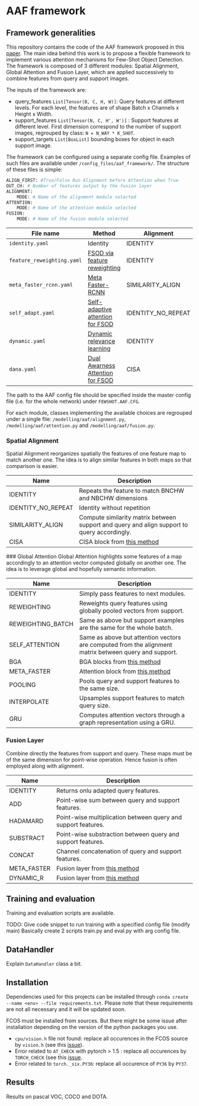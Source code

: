 # AAF framework 

## Framework generalities
This repository contains the code of the AAF framework proposed in this
[paper](https://pierlj.github.io/). The main idea behind this work is to propose
a flexible framework to implement various attention mechanisms for Few-Shot
Object Detection. The framework is composed of 3 different modules: Spatial Alignment, 
Global Attention and Fusion Layer, which are applied successively to combine 
features from query and support images. 

The inputs of the framework are:
- query_features `List[Tensor(B, C, H, W)]`: Query features at different levels. For each level, the features are of shape Batch x Channels x Height x Width.
- support_features `List[Tensor(N, C, H', W')]` : Support features at different level. First dimension correspond to the number of support images, regrouped by class: `N = N_WAY * K_SHOT`.
- support_targets `List[BoxList]` bounding boxes for object in each support image. 

The framework can be configured using a separate config file. Examples of such files are available under `/config_files/aaf_framework/`. The structure of these files is simple: 
```python
ALIGN_FIRST: #True/False Run Alignment before Attention when True
OUT_CH: # Number of features output by the fusion layer
ALIGNMENT:
    MODE: # Name of the alignment module selected
ATTENTION:
    MODE: # Name of the attention module selected
FUSION:
    MODE: # Name of the fusion module selected
```
| File name                | Method                           | Alignment          | Attention         | Fusion      |
|--------------------------|----------------------------------|--------------------|-------------------|-------------|
| `identity.yaml`            | Identity                         | IDENTITY           | IDENTITY          | IDENTITY    |
| `feature_reweighting.yaml` | [FSOD via feature reweighting](https://arxiv.org/pdf/1812.01866v2.pdf)     | IDENTITY           | REWEIGHTING_BATCH | IDENTITY    |
| `meta_faster_rcnn.yaml`    | [Meta Faster-RCNN](https://arxiv.org/pdf/2104.07719.pdf)                 | SIMILARITY_ALIGN   | META_FASTER       | META_FASTER |
| `self_adapt.yaml`          | [Self-adaptive attention for FSOD](https://ieeexplore.ieee.org/stamp/stamp.jsp?tp=&arnumber=9426416) | IDENTITY_NO_REPEAT | GRU               | IDENTITY    |
| `dynamic.yaml`             | [Dynamic relevance learning](https://arxiv.org/pdf/2108.02235.pdf)       | IDENTITY           | INTERPOLATE       | DYNAMIC_R   |
| `dana.yaml`                | [Dual Awarness Attention for FSOD](https://arxiv.org/pdf/2102.12152v3.pdf) | CISA               | BGA               | HADAMARD    |

The path to the AAF config file should be specified inside the master config file (i.e. for the whole network) under `FEWSHOT.AAF.CFG`. 

For each module, classes implementing the available choices are regrouped under a single file: `/modelling/aaf/alignment.py`, `/modelling/aaf/attention.py` and `/modelling/aaf/fusion.py`.
### Spatial Alignment
Spatial Alignment reorganizes spatially the features of one feature map to match another one. The idea is to align similar features in both maps so that comparison is easier.

| Name               | Description                                                                                  |
|--------------------|----------------------------------------------------------------------------------------------|
| IDENTITY           | Repeats the feature to match BNCHW and NBCHW dimensions                                      |
| IDENTITY_NO_REPEAT | Identity without repetition                                                                  |
| SIMILARITY_ALIGN   | Compute similarity matrix between support  and query and align support to query accordingly. |
| CISA               | CISA block from [this method](https://arxiv.org/pdf/2102.12152.pdf)                          |

### Global Attention
Global Attention highlights some features of a map accordingly to an attention vector computed globally on another one. The idea is to leverage global and hopefully semantic information. 

| Name              | Description                                                                                            |
|-------------------|--------------------------------------------------------------------------------------------------------|
| IDENTITY          | Simply pass features to next modules.                                                                  |
| REWEIGHTING       | Reweights query features using globally pooled vectors from support.                                   |
| REWEIGHTING_BATCH | Same as above but support examples are the same  for the whole batch.                                  |
| SELF_ATTENTION    | Same as above but attention vectors are computed  from the alignment matrix between query and support. |
| BGA               | BGA blocks from [this method](https://arxiv.org/pdf/2102.12152.pdf)                                   |
| META_FASTER       | Attention block from [this method](https://arxiv.org/abs/2104.07719)                              |
| POOLING           | Pools query and support features to the same size.                                                     |
| INTERPOLATE       | Upsamples support features to match query size.                                                        |
| GRU               | Computes attention vectors through a graph  representation using a GRU.                                |
### Fusion Layer
Combine directly the features from support and query. These maps must be of the same dimension for point-wise operation. Hence fusion is often employed along with alignment. 

| Name        | Description                                                        |
|-------------|--------------------------------------------------------------------|
| IDENTITY    | Returns onlu adapted query features.                               |
| ADD         | Point-wise sum between query and support features.                 |
| HADAMARD    | Point-wise multiplication between query and support features.      |
| SUBSTRACT   | Point-wise substraction between query and support features.        |
| CONCAT      | Channel concatenation of query and support features.               |
| META_FASTER | Fusion layer from [this method](https://arxiv.org/abs/2104.07719)  |
| DYNAMIC_R   | Fusion layer from  [this method](https://arxiv.org/abs/2108.02235) |

## Training and evaluation
Training and evaluation scripts are available. 

TODO: Give code snippet to run training with a specified config file (modify main)
Basically create 2 scripts train.py and eval.py with arg config file.

## DataHandler 
Explain `DataHandler` class a bit. 
## Installation 

Dependencies used for this projects can be installed through `conda create --name <env> --file requirements.txt`. 
Please note that these requirements are not all necessary and it will be updated soon. 

FCOS must be installed from sources. But there might be some issue after installation depending
on the version of the python packages you use. 

- `cpu/vision.h` file not found: replace all occurences in the FCOS source by `vision.h` (see this [issue](https://github.com/tianzhi0549/FCOS/issues/351)). 
- Error related to `AT_CHECK` with pytorch > 1.5 : replace all occurences by `TORCH_CHECK` (see this [issue](https://github.com/tianzhi0549/FCOS/issues/357).
- Error related to `torch._six.PY36`: replace all occurence of `PY36` by `PY37`.

## Results
Results on pascal VOC, COCO and DOTA. 



